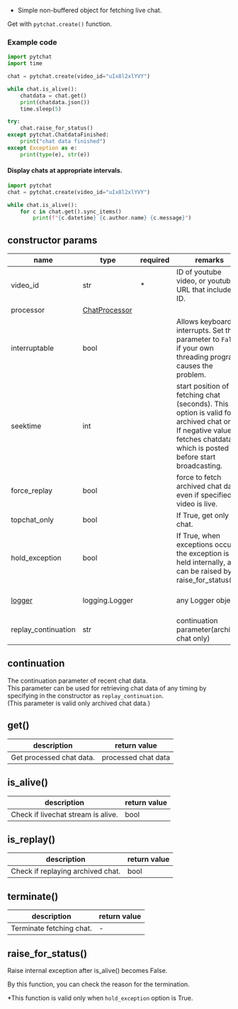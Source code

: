 + Simple non-buffered object for fetching live chat.

Get with `pytchat.create()` function.

### Example code
```python
import pytchat
import time

chat = pytchat.create(video_id="uIx8l2xlYVY")

while chat.is_alive():
    chatdata = chat.get()
    print(chatdata.json())
    time.sleep(5)

try:
    chat.raise_for_status()
except pytchat.ChatdataFinished:
    print("chat data finished")
except Exception as e:
    print(type(e), str(e))
```


#### Display chats at appropriate intervals. 
```python
import pytchat
chat = pytchat.create(video_id="uIx8l2xlYVY")

while chat.is_alive():
    for c in chat.get().sync_items()
        print(f"{c.datetime} {c.author.name} {c.message}")

```
## constructor params

name|type|required|remarks|default value
---|---|---|---|---
video_id|str|*|ID of youtube video, or youtube URL that includes ID.|-
processor|[ChatProcessor](https://github.com/taizan-hokuto/pytchat/wiki/ChatProcessor)|||[DefaultProcessor](https://github.com/taizan-hokuto/pytchat/wiki/DefaultProcessor)
interruptable|bool||Allows keyboard interrupts. Set this parameter to `False` if your own threading program causes the problem.|True
seektime|int| |start position of fetching chat (seconds). This option is valid for archived chat only. If negative value, fetches chatdata which is posted before start broadcasting.|0
force_replay|bool| |force to fetch archived chat data, even if specified video is live.|False
topchat_only|bool| |If True, get only top chat.|False
hold_exception|bool| |If True, when exceptions occur, the exception is held internally, and can be raised by raise_for_status().|True
[logger](https://github.com/taizan-hokuto/pytchat/wiki/Logging-pytchat)|logging.Logger| |any Logger object|internal logger(set NullHandler)
replay_continuation|str| |continuation parameter(archived chat only)|None
## continuation
The continuation parameter of recent chat data.<br>
This parameter can be used for retrieving chat data of any timing by specifying in the constructor as `replay_continuation`.<br>
(This parameter is valid only archived chat data.)

## get()
description|return value
---|---
Get processed chat data.|processed chat data

## is_alive()
description|return value
---|---
Check if livechat stream is alive.|bool

## is_replay()
description|return value
---|---
Check if replaying archived chat.|bool

## terminate()
description|return value
---|---
Terminate fetching chat.|-

## raise_for_status()
Raise internal exception after is_alive() becomes False.

By this function, you can check the reason for the termination.

*This function is valid only when `hold_exception` option is True.

